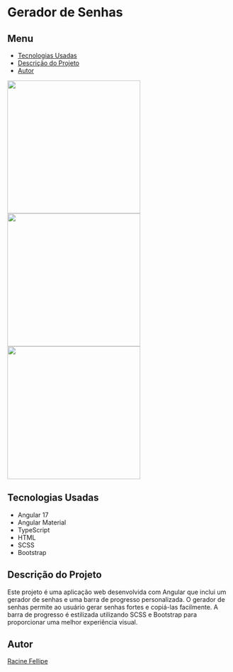 # Gerador de Senhas
## Menu

- [Tecnologias Usadas](#tecnologias-usadas)
- [Descrição do Projeto](#descrição-do-projeto)
- [Autor](#autor)

<img src="https://i.ibb.co/c8C46py/Captura-de-tela-2024-07-25-121511.png" width="300"><img src="https://i.ibb.co/pX8hKwQ/Captura-de-tela-2024-07-25-121523.png" width="300"><img src="https://i.ibb.co/ngmpXJR/Captura-de-tela-2024-07-25-121537.png" width="300">

## Tecnologias Usadas

- Angular 17
- Angular Material
- TypeScript
- HTML
- SCSS
- Bootstrap

## Descrição do Projeto

Este projeto é uma aplicação web desenvolvida com Angular que inclui um gerador de senhas e uma barra de progresso personalizada.
O gerador de senhas permite ao usuário gerar senhas fortes e copiá-las facilmente.
A barra de progresso é estilizada utilizando SCSS e Bootstrap para proporcionar uma melhor experiência visual.

## Autor

[Racine Fellipe](https://curriculo-portfolio.netlify.app/)
